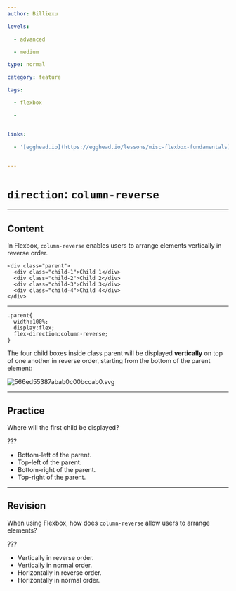 ```yaml
---
author: Billiexu

levels:

  - advanced

  - medium

type: normal

category: feature

tags:

  - flexbox

  - 


links:

  - '[egghead.io](https://egghead.io/lessons/misc-flexbox-fundamentals){website}'


---
```


# `direction`: `column-reverse`

---
## Content

In Flexbox, `column-reverse` enables users to arrange elements vertically in reverse order.


```
<div class="parent">
  <div class="child-1">Child 1</div>
  <div class="child-2">Child 2</div>
  <div class="child-3">Child 3</div>
  <div class="child-4">Child 4</div>
</div>

```
___



```
.parent{
  width:100%;
  display:flex;
  flex-direction:column-reverse;
}

```
The four child boxes inside class parent will be displayed **vertically** on top of one another in reverse order, starting from the bottom of the parent element:

![566ed55387abab0c00bccab0.svg](%3Csvg%20width=%22100%25%22%20height=%22auto%22%20viewBox=%220%200%20810%20310%22%20fill=%22#fff%22%20font-family=%22'Roboto',sans-serif%22%20font-size=%2240px%22%0D%0A%20xmlns=%22http://www.w3.org/2000/svg%22%20xmlns:xlink=%22http://www.w3.org/1999/xlink%22%20%20version=%221.2%22%20baseProfile=%22tiny%22%3E%0D%0A%3Cg%3E%0D%0A%09%3Crect%20x=%220%22%20y=%220%22%20width=%22800%22%20height=%22302%22%20fill=%22#596193%22/%3E%0D%0A%3C/g%3E%0D%0A%0D%0A%3Cg%3E%0D%0A%09%3Crect%20x=%2215%22%20y=%2260.5%22%20width=%22400%22%20height=%2259%22%20fill=%22transparent%22%20stroke=%22#fff%22%20stroke-width=%222%22/%3E%0D%0A%09%3Ctext%20x=%22160%22%20y=%22105.5%22%3EChild%204%3C/text%3E%0D%0A%3C/g%3E%0D%0A%3Cg%3E%0D%0A%09%3Crect%20x=%2215%22%20y=%22121%22%20width=%22400%22%20height=%2259%22%20fill=%22transparent%22%20stroke=%22#fff%22%20stroke-width=%222%22/%3E%0D%0A%09%3Ctext%20x=%22160%22%20y=%22166%22%3EChild%203%3C/text%3E%0D%0A%3C/g%3E%0D%0A%3Cg%3E%0D%0A%09%3Crect%20x=%2215%22%20y=%22181.5%22%20width=%22400%22%20height=%2259%22%20fill=%22transparent%22%20stroke=%22#fff%22%20stroke-width=%222%22/%3E%0D%0A%09%3Ctext%20x=%22160%22%20y=%22226.5%22%3EChild%202%3C/text%3E%0D%0A%3C/g%3E%0D%0A%3Cg%3E%0D%0A%09%3Crect%20x=%2215%22%20y=%22242%22%20width=%22400%22%20height=%2259%22%20fill=%22transparent%22%20stroke=%22#fff%22%20stroke-width=%222%22/%3E%0D%0A%09%3Ctext%20x=%22160%22%20y=%22287%22%3EChild%201%3C/text%3E%0D%0A%3C/g%3E%0D%0A%3C/svg%3E)

---
## Practice

Where will the first child be displayed?

???

* Bottom-left of the parent.
* Top-left of the parent.
* Bottom-right of the parent.
* Top-right of the parent.

---
## Revision

When using Flexbox, how does `column-reverse` allow users to arrange elements?

 ???


* Vertically in reverse order.
* Vertically in normal order.
* Horizontally in reverse order.
* Horizontally in normal order.

